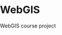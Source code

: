 # WebGIS
WebGIS course project
<html>
<head>
  <meta charset="utf-8">
  <meta name="viewport" content="initial-scale=1, maximum-scale=1, user-scalable=no">
  <title>ArcGIS JavaScript Tutorials: Create a Starter App</title>
  <style>
    html, body, #viewDiv {
      padding: 0;
      margin: 0;
      height: 100%;
      width: 100%;
    }
  </style>
  
  <link rel="stylesheet" href="https://js.arcgis.com/4.13/esri/css/main.css">
  <script src="https://js.arcgis.com/4.13/"></script>
  
  <script>  
    require([
      "esri/Map",
      "esri/views/MapView",
      "esri/layers/FeatureLayer",
      "esri/widgets/Legend"
    ], function(Map, MapView, FeatureLayer, Legend) {

      var map = new Map({
        basemap: "topo-vector"
      });

      var view = new MapView({
        container: "viewDiv",
        map: map,
        center: [-118.80500,34.02700],
        zoom: 13
      });
      var trailheadsRenderer = {
        type: "simple",
        symbol: {
          type: "picture-marker",
          url: "http://static.arcgis.com/images/Symbols/NPS/npsPictograph_0231b.png",
          //url: "C:\Users\rtao\Documents\trekking-hiking-walking-sport-512.png",
          width: "18px",
          height: "18px"
        }
      };
      var trailheadsLabels = {
        symbol: {
          type: "text",
          color: "#FFFFFF",
          haloColor: "#5E8D74",
          haloSize: "2px",
          font: {
            size: "12px",
            family: "Noto Sans",
            style: "italic",
            weight: "normal"
          }
        },
        labelPlacement: "above-center",
        labelExpressionInfo: {
          expression: "$feature.TRL_NAME"
        }
      };
      var trailheads = new FeatureLayer({
        url:
          "https://services3.arcgis.com/GVgbJbqm8hXASVYi/arcgis/rest/services/Trailheads/FeatureServer/0",
        renderer: trailheadsRenderer,
        labelingInfo: [trailheadsLabels]
      });
      
       var trailsRenderer = {
        type: "simple",
        symbol: {
          color: "#BA55D3",
          type: "simple-line",
          style: "solid"
        },
        visualVariables: [
          {
            type: "size",
            field: "ELEV_GAIN",
            minDataValue: 0,
            maxDataValue: 2300,
            minSize: "3px",
            maxSize: "7px"
          }
        ]
      };
      var trails = new FeatureLayer({
        url:
          "https://services3.arcgis.com/GVgbJbqm8hXASVYi/arcgis/rest/services/Trails/FeatureServer/0",
        renderer: trailsRenderer,
        opacity: .75
      });
      
      var bikeTrailsRenderer = {
        type: "simple",
        symbol: {
          type: "simple-line",
          style: "short-dot",
          color: "#FF91FF",
          width: "1px"
        }
      };
      var bikeTrails = new FeatureLayer({
        url:
          "https://services3.arcgis.com/GVgbJbqm8hXASVYi/arcgis/rest/services/Trails/FeatureServer/0",
        renderer: bikeTrailsRenderer,
        definitionExpression: "USE_BIKE = 'YES'"
      });
      function createFillSymbol(value, color) {
        return {
          value: value,
          symbol: {
            color: color,
            type: "simple-fill",
            style: "solid",
            outline: {
              style: "none"
            }
          },
          label: value
        };
      }

      var openSpacesRenderer = {
        type: "unique-value",
        field: "TYPE",
        uniqueValueInfos: [
          createFillSymbol("Natural Areas", "#9E559C"),
          createFillSymbol("Regional Open Space", "#A7C636"),
          createFillSymbol("Local Park", "#149ECE"),
          createFillSymbol("Regional Recreation Park", "#ED5151")
        ]
      };
      var openspaces = new FeatureLayer({
        url:
          "https://services3.arcgis.com/GVgbJbqm8hXASVYi/arcgis/rest/services/Parks_and_Open_Space/FeatureServer/0",
        renderer: openSpacesRenderer,
        opacity: 0.20
      });
      

      
      
      map.add(trailheads);

      map.add(trails,0);
      
      map.add(bikeTrails, 1);
      
      map.add(openspaces, 0);
      
      var legend = new Legend({
        view: view,
        layerInfos: [{
          layer: trailheads,
           layer: trails,
    //layer: ["trailheads","trails"],
    title: "trails"
  }]
      });

      view.ui.add(legend, "bottom-right");

    });
  </script>
</head>
<body>
  <div id="viewDiv"></div>
</body>
</html>
